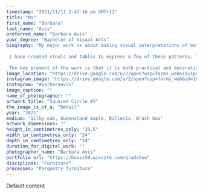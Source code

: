 ```yaml
---
timestamp: "2021/11/11 2:47:16 pm GMT+11"
title: "Ms"
first_name: "Barbara"
last_name: "Avis"
preferred_name: "Barbara Avis"
your_degree: "Bachelor of Visual Arts"
biography: "My major work is about making visual interpretations of mathematical sequences used in the construction of patterns. These strict systems are available for dissection and manipulation, which in turn make new patterns. 
  
 I have created stools and tables to express a few of these patterns. The surface is made using parquetry, a traditional technique of woodworking using timber veneers. It is slow and repetitive work with a direct tactile interaction with the material. The work here is quite small although it can be scaled to any size.
 
 The key element of the work is that it is both practical and decorative; to hold a cup, to be sat on. This intention relates to issues important to me : the use of natural materials to promote wellbeing; and the reduction of waste in a world of endless production."
image_location: "https://drive.google.com/u/2/open?usp=forms_web&id=1pcJW_zt3uqNDy6MEmMXA6KOzsF9wj0Hw"
instagram_image: "https://drive.google.com/u/2/open?usp=forms_web&id=1nzFvu2BlTyYEUUS62J1U6kxghXqJTriH"
instagram: "#barbaraavis"
image_caption: ""
name_of_photographer: ""
artwork_title: "Squared Circle #3"
the_image_is_of_a: "Detail"
year: "2021"
medium: "Silky oak, Queensland maple, Dillenia, Brush box"
artwork_dimensions: ""
height_in_centimetres_only: "33.5"
width_in_centimetres_only: "24"
depth_in_centimetres_only: "24"
duration_for_digital_work: ""
photographer_name: "Barbara Avis"
portfolio_url: "https://bavis59.wixsite.com/gradshow"
disciplines: "Furniture"
processes: "Parquetry furniture"
---
```


Default content
